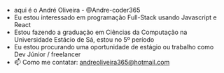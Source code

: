 - aqui é o André Oliveira - @Andre-coder365
- Eu estou interessado em programação Full-Stack usando Javascript e React
- Estou fazendo a graduação em Ciências da Computação na Universidade Estácio de Sá, estou no 5º período
- Eu estou procurando uma oportunidade de estágio ou trabalho como Dev Júnior / freelancer
- 📫 Como me contatar: andreoliveira365@hotmail.com

<!---
Andre-coder365/Andre-coder365 is a ✨ special ✨ repository because its `README.md` (this file) appears on your GitHub profile.
You can click the Preview link to take a look at your changes.
--->
